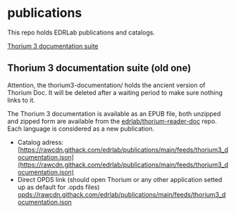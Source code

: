 # publications

This repo holds EDRLab publications and catalogs. 

[Thorium 3 documentation suite](https://edrlab.github.io/publications/feeds/thorium3_documentation.json)

## Thorium 3 documentation suite (old one)

Attention, the thorium3-documentation/ holds the ancient version of Thorium Doc. It will be deleted after a waiting period to make sure nothing links to it.

The Thorium 3 documentation is available as an EPUB file, both unzipped and zipped form are available from the [edrlab/thorium-reader-doc](https://github.com/edrlab/thorium-reader-doc) repo. Each language is considered as a new publication. 

* Catalog adress: [https://rawcdn.githack.com/edrlab/publications/main/feeds/thorium3_documentation.json](https://rawcdn.githack.com/edrlab/publications/main/feeds/thorium3_documentation.json)
* Direct OPDS link (should open Thorium or any other application setted up as default for .opds files) [opds://rawcdn.githack.com/edrlab/publications/main/feeds/thorium3_documentation.json](opds://rawcdn.githack.com/edrlab/publications/main/feeds/thorium3_documentation.json)
